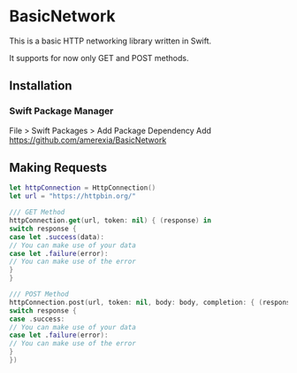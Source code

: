 # BasicNetwork

This is a basic HTTP networking library written in Swift.

It supports for now only GET and POST methods.

## Installation
### Swift Package Manager
File > Swift Packages > Add Package Dependency
Add https://github.com/amerexia/BasicNetwork

## Making Requests
```swift
let httpConnection = HttpConnection()
let url = "https://httpbin.org/"

/// GET Method
httpConnection.get(url, token: nil) { (response) in
switch response {
case let .success(data):
// You can make use of your data
case let .failure(error):
// You can make use of the error
}
}

/// POST Method
httpConnection.post(url, token: nil, body: body, completion: { (response) in
switch response {
case .success:
// You can make use of your data
case let .failure(error):
// You can make use of the error
}
})
```
